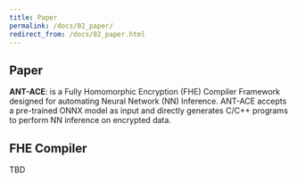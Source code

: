 ```yaml
---
title: Paper
permalink: /docs/02_paper/
redirect_from: /docs/02_paper.html
---
```



## Paper

**ANT-ACE**: is a Fully Homomorphic Encryption (FHE) Compiler Framework designed for automating Neural Network (NN) Inference. ANT-ACE accepts a pre-trained ONNX model as input and directly generates C/C++ programs to perform NN inference on encrypted data.

## FHE Compiler

TBD
